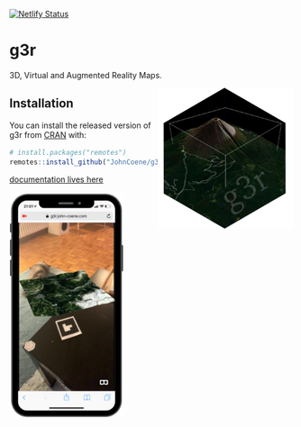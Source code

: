 <!-- badges: start -->
[![Netlify Status](https://api.netlify.com/api/v1/badges/73ec6fdc-8da9-4b43-a361-f8ac7d5c9441/deploy-status)](https://app.netlify.com/sites/g3r/deploys)
<!-- badges: end -->

# g3r


3D, Virtual and Augmented Reality Maps.

<img src="./man/figures/logo.png" align="right" height="250px">

## Installation

You can install the released version of g3r from [CRAN](https://CRAN.R-project.org) with:

``` r
# install.packages("remotes")
remotes::install_github("JohnCoene/g3r")
```

[documentation lives here](https://g3r.john-coene.com)

<img src="./man/figures/ar.png" height="400px">